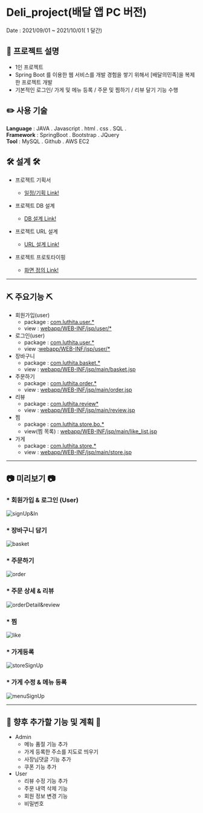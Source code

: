 # Deli_project(배달 앱 PC 버전)
Date : 2021/09/01 ~ 2021/10/01( 1 달간)

## 📢 프로젝트 설명
* 1인 프로젝트
* Spring Boot 를 이용한 웹 서비스를 개발 경험을 쌓기 위해서 [배달의민족]을 복제한 프로젝트 개발
* 기본적인 로그인/ 가게 및 메뉴 등록 / 주문 및 찜하기 / 리뷰 달기 기능 수행

## ✏️ 사용 기술
<strong>Language</strong> : JAVA . Javascript . html . css . SQL . <br>
<strong>Framework</strong> : SpringBoot . Bootstrap . JQuery <br>
<strong>Tool</strong> : MySQL . Github . AWS EC2 <br>

## 🛠 설계 🛠
* 프로젝트 기획서 
  * [일정/기획 Link!](https://docs.google.com/spreadsheets/d/1QjXubuThmLomBp4M6U_rc2xGJV8dZ16J1i2C2SKwbBw/edit#gid=2054002035, "프로젝트 기획서")

* 프로젝트 DB 설계 
  * [DB 설계 Link!](https://docs.google.com/spreadsheets/d/1QjXubuThmLomBp4M6U_rc2xGJV8dZ16J1i2C2SKwbBw/edit#gid=1368487158, "DB 설계")

* 프로젝트 URL 설계
  * [URL 설계 Link!](https://docs.google.com/spreadsheets/d/1QjXubuThmLomBp4M6U_rc2xGJV8dZ16J1i2C2SKwbBw/edit#gid=606285945, "URL 설계")
* 프로젝트 프로토타이핑
  * [화면 정의 Link!](https://ovenapp.io/view/j7fKK6JcomnQl3GcgcwKNDQ5509fwhbl/,"프로토타이핑")
<hr>

## ⛏ 주요기능 ⛏

* 회원가입(user)
  - package : [com.luthita.user.*](https://github.com/luthita/Deli_project_210901/tree/develop/src/main/java/com/luthita/user)
  - view : [webapp/WEB-INF/jsp/user/*](https://github.com/luthita/Deli_project_210901/tree/develop/src/main/webapp/WEB-INF/jsp/user)
* 로그인(user)
  - package : [com.luthita.user.*](https://github.com/luthita/Deli_project_210901/tree/develop/src/main/java/com/luthita/user)
  - view :[webapp/WEB-INF/jsp/user/*](https://github.com/luthita/Deli_project_210901/tree/develop/src/main/webapp/WEB-INF/jsp/user)
* 장바구니
  - package : [com.luthita.basket.*](https://github.com/luthita/Deli_project_210901/tree/develop/src/main/java/com/luthita/basket)
  - view : [webapp/WEB-INF/jsp/main/basket.jsp](https://github.com/luthita/Deli_project_210901/blob/develop/src/main/webapp/WEB-INF/jsp/main/basket.jsp)
* 주문하기
  - package : [com.luthita.order.*](https://github.com/luthita/Deli_project_210901/tree/develop/src/main/java/com/luthita/order)
  - view : [webapp/WEB-INF/jsp/main/order.jsp](https://github.com/luthita/Deli_project_210901/blob/develop/src/main/webapp/WEB-INF/jsp/main/order.jsp)
* 리뷰
  - package : [com.luthita.review*](https://github.com/luthita/Deli_project_210901/tree/develop/src/main/java/com/luthita/review)
  - view : [webapp/WEB-INF/jsp/main/review.jsp](https://github.com/luthita/Deli_project_210901/blob/develop/src/main/webapp/WEB-INF/jsp/main/review.jsp)
* 찜
  - package : [com.luthita.store.bo.*](https://github.com/luthita/Deli_project_210901/tree/develop/src/main/java/com/luthita/store/bo)
  - view(찜 목록) : [webapp/WEB-INF/jsp/main/like_list.jsp](https://github.com/luthita/Deli_project_210901/blob/develop/src/main/webapp/WEB-INF/jsp/main/like_list.jsp)
* 가게
  - package : [com.luthita.store.*](https://github.com/luthita/Deli_project_210901/tree/develop/src/main/java/com/luthita/store)
  - view : [webapp/WEB-INF/jsp/main/store.jsp](https://github.com/luthita/Deli_project_210901/blob/develop/src/main/webapp/WEB-INF/jsp/main/store.jsp)

<hr>

## 📷 미리보기 📷

### * 회원가입 & 로그인 (User)
![signUp&In](https://user-images.githubusercontent.com/86404947/136156417-12ed9b84-31c2-4ed0-a5bb-3a37039e815c.gif)

### * 장바구니 담기
![basket](https://user-images.githubusercontent.com/86404947/136158282-db0d20cc-e5d0-4e3d-b787-d3994b9eb151.gif)


### * 주문하기
![order](https://user-images.githubusercontent.com/86404947/136158850-23176ea7-6088-42e9-8211-ed6f9ea48f4b.gif)


### * 주문 상세 & 리뷰
![orderDetail&review](https://user-images.githubusercontent.com/86404947/136158531-5a0e6b39-37ef-4be0-9b11-c39ef2ca3a51.gif)

### * 찜
![like](https://user-images.githubusercontent.com/86404947/136158903-4de41d4a-b475-48f7-addb-40d949c8aa6e.gif)

### * 가게등록
![storeSignUp](https://user-images.githubusercontent.com/86404947/136160685-24747b00-6df6-4a10-bba7-5c9c447088ef.gif)

### * 가게 수정 & 메뉴 등록
![menuSignUp](https://user-images.githubusercontent.com/86404947/136160736-90544a76-0f5c-43fc-ad58-802b91d2e09d.gif)

<hr>

## 🎁 향후 추가할 기능 및 계획 🎁
 * Admin
   - 메뉴 품절 기능 추가
   - 가게 등록한 주소를 지도로 띄우기
   - 사장님댓글 기능 추가
   - 쿠폰 기능 추가
 * User
   - 리뷰 수정 기능 추가
   - 주문 내역 삭제 기능
   - 회원 정보 변경 기능
   - 비밀번호 


